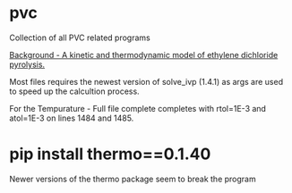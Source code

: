 # pvc
Collection of all PVC related programs

[Background - A kinetic and thermodynamic model of ethylene dichloride pyrolysis.](https://ir.library.louisville.edu/etd/3359/)

Most files requires the newest version of solve_ivp (1.4.1) as args are used to speed up the calcultion process.

For the Tempurature - Full file complete completes with rtol=1E-3 and atol=1E-3 on lines 1484 and 1485.

# pip install thermo==0.1.40

Newer versions of the thermo package seem to break the program
